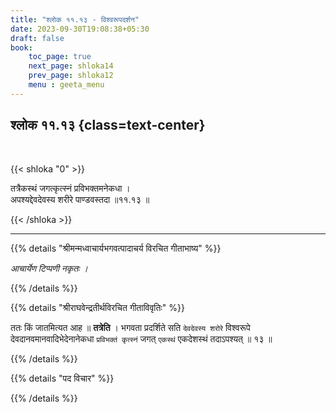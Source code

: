 ```yaml
---
title: "श्लोक ११.१३ - विश्वरूपदर्शन"
date: 2023-09-30T19:08:38+05:30
draft: false
book:
    toc_page: true
    next_page: shloka14
    prev_page: shloka12
    menu : geeta_menu
---
```




## श्लोक ११.१३ {class=text-center}

<br/>

{{< shloka  "0"  >}}

तत्रैकस्थं जगत्कृत्स्नं प्रविभक्तमनेकधा ।    
अपश्यद्देवदेवस्य शरीरे पाण्डवस्तदा ॥११.१३ ॥

{{< /shloka >}}

---


{{% details "श्रीमन्मध्वाचार्यभगवत्पादाचर्य विरचित  गीताभाष्य" %}}

*आचार्येण टिप्पणी नकृतः ।*

{{% /details %}}



{{% details "श्रीराघवेन्द्रतीर्थविरचित गीताविवृतिः" %}}

ततः किं जातमित्यत आह ॥ **तत्रेति** ।
भगवता प्रदर्शिते सति `देवदेवस्य शरोरे` 
विश्वरूपे देवदानवमानवादिभेदेनानेकधा 
`प्रविभक्तं कृत्स्नं`
जगत् `एकस्थं` एकदेशस्थं तदाऽपश्यत्‌ ॥ १३ ॥

{{% /details %}}



{{% details "पद विचार" %}}


{{% /details %}}
